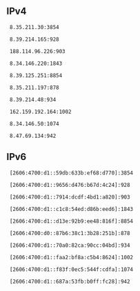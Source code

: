 ## IPv4
```
 8.35.211.30:3854
```
```
 8.39.214.165:928
```
```
 188.114.96.226:903
```
```
 8.34.146.220:1843
```
```
 8.39.125.251:8854
```
```
 8.35.211.197:878
```
```
 8.39.214.48:934
```
```
 162.159.192.164:1002
```
```
 8.34.146.50:1074
```
```
 8.47.69.134:942
```

## IPv6
```
 [2606:4700:d1::59db:633b:ef68:d770]:3854
```
```
 [2606:4700:d1::9656:d476:b67d:4c24]:928
```
```
 [2606:4700:d1::7914:dcdf:4bd1:a820]:903
```
```
 [2606:4700:d1::c1c8:54ed:d86b:eed6]:1843
```
```
 [2606:4700:d1::d13e:92b9:ee48:816f]:8854
```
```
 [2606:4700:d0::87b6:38c1:3b28:251b]:878
```
```
 [2606:4700:d1::70a0:82ca:90cc:04bd]:934
```
```
 [2606:4700:d1::faa2:bf8a:c5b4:8624]:1002
```
```
 [2606:4700:d1::f83f:0ec5:544f:cdfa]:1074
```
```
 [2606:4700:d1::687a:53fb:b0ff:fc28]:942
```
